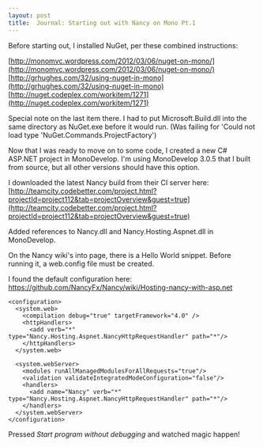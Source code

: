 ```yaml
---
layout: post
title:  Journal: Starting out with Nancy on Mono Pt.1 
---
```

Before starting out, I installed NuGet, per these combined instructions:

[http://monomvc.wordpress.com/2012/03/06/nuget-on-mono/](http://monomvc.wordpress.com/2012/03/06/nuget-on-mono/) <br/>
[http://grhughes.com/32/using-nuget-in-mono](http://grhughes.com/32/using-nuget-in-mono) <br/>
[http://nuget.codeplex.com/workitem/1271](http://nuget.codeplex.com/workitem/1271)

Special note on the last item there. I had to put Microsoft.Build.dll into the same directory as NuGet.exe before it would run. (Was failing for 'Could not load type 'NuGet.Commands.ProjectFactory')


Now that I was ready to move on to some code, I created a new C# ASP.NET project in MonoDevelop. I'm using MonoDevelop 3.0.5 that I built from source, but all other versions should have this option.

I downloaded the latest Nancy build from their CI server here:
[http://teamcity.codebetter.com/project.html?projectId=project112&tab=projectOverview&guest=true](http://teamcity.codebetter.com/project.html?projectId=project112&tab=projectOverview&guest=true)

Added references to Nancy.dll and Nancy.Hosting.Aspnet.dll in MonoDevelop.


On the Nancy wiki's into page, there is a Hello World snippet. Before running it, a web.config file must be created.

I found the default configuration here: https://github.com/NancyFx/Nancy/wiki/Hosting-nancy-with-asp.net

	<configuration>
	  <system.web>
	    <compilation debug="true" targetFramework="4.0" />
	    <httpHandlers>
	      <add verb="*" type="Nancy.Hosting.Aspnet.NancyHttpRequestHandler" path="*"/>
	    </httpHandlers>
	  </system.web>
	
	  <system.webServer>
	    <modules runAllManagedModulesForAllRequests="true"/>
	    <validation validateIntegratedModeConfiguration="false"/>
	    <handlers>
	      <add name="Nancy" verb="*" type="Nancy.Hosting.Aspnet.NancyHttpRequestHandler" path="*"/>
	    </handlers>
	  </system.webServer>
	</configuration>


Pressed *Start program without debugging* and watched magic happen! 